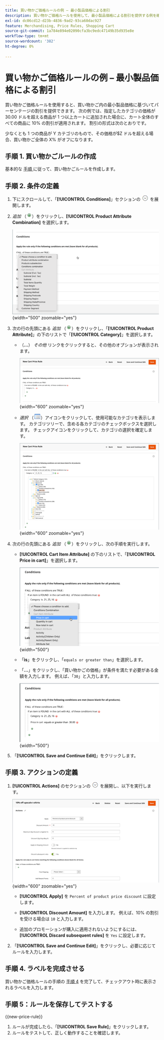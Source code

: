 ```yaml
---
title: 買い物かご価格ルールの例 – 最小製品価格による割引
description: 買い物かご価格ルールを使用して、最小製品価格による割引を提供する例を確認します。
exl-id: dc06cd12-d23b-4836-9ad2-93ca60dac927
feature: Merchandising, Price Rules, Shopping Cart
source-git-commit: 1a784e894e02090cfa3bc9edc47149b35d935e8e
workflow-type: tm+mt
source-wordcount: '382'
ht-degree: 0%

---
```


# 買い物かご価格ルールの例 – 最小製品価格による割引

買い物かご価格ルールを使用すると、買い物かご内の最小製品価格に基づいてパーセンテージの割引を提供できます。 次の例では、指定したカテゴリの価格が 30.00 ドルを超える商品が 1 つ以上カートに追加された場合に、カート全体のすべての商品に 10% の割引が適用されます。 割引の形式は次のとおりです。

少なくとも 1 つの商品が Y カテゴリのもので、その価格が$Z ドルを超える場合、買い物かご全体の X% がオフになります。

## 手順 1. 買い物かごルールの作成

基本的な [ 手順 ](price-rules-cart.md) に従って、買い物かごルールを作成します。

## 手順 2. 条件の定義

1. 下にスクロールして、「**[!UICONTROL Conditions]**」セクションの ![ 展開セレクター ](../assets/icon-display-expand.png) を展開します。

1. _追加_ （![ 追加アイコン ](../assets/icon-add-green-circle.png)）をクリックし、**[!UICONTROL Product Attribute Combination]** を選択します。

   ![ 買い物かご価格ルール条件 – 製品属性の組み合わせ ](./assets/condition1.png){width="500" zoomable="yes"}

1. 次の行の先頭にある _追加_ （![ 追加アイコン ](../assets/icon-add-green-circle.png)）をクリックし、「**[!UICONTROL Product Attribute]**」の下のリストで「**[!UICONTROL Category]**」を選択します。

   - （**...**） _その他_ リンクをクリックすると、その他のオプションが表示されます。

     ![ 買い物かご価格ルールの条件 – カテゴリオプション ](./assets/condition3.png){width="600" zoomable="yes"}

   - _選択_ （![ リストアイコン ](../assets/icon-list-chooser.png)）アイコンをクリックして、使用可能なカテゴリを表示します。 カテゴリツリーで、含める各カテゴリのチェックボックスを選択します。 チェックアイコンをクリックして、カテゴリの選択を確定します。

     ![ 買い物かご価格ルール条件 – カテゴリ ](./assets/condition4.png){width="600" zoomable="yes"}

1. 次の行の先頭にある _追加_ （![ 追加アイコン ](../assets/icon-add-green-circle.png)）をクリックし、次の手順を実行します。

   - **[!UICONTROL Cart Item Attribute]** の下のリストで、「**[!UICONTROL Price in cart]**」を選択します。

     ![ 買い物かご価格ルール条件 – 買い物かご品目属性 ](./assets/condition5.png){width="500"}

   - 「**is**」をクリックし、「`equals or greater than`」を選択します。

   - 「**...**」をクリックし、「買い物かごの価格」が条件を満たす必要がある金額を入力します。 例えば、「`30`」と入力します。

     ![ 買い物かご価格ルールの条件 – 買い物かごの価格 ](./assets/condition6.png){width="500"}

1. 「**[!UICONTROL Save and Continue Edit]**」をクリックします。

## 手順 3. アクションの定義

1. **[!UICONTROL Actions]** のセクションの ![ 展開セレクター ](../assets/icon-display-expand.png) を展開し、以下を実行します。

   ![ 買い物かご価格ルールアクション ](./assets/minimum-discount-actions.png){width="600" zoomable="yes"}

   - **[!UICONTROL Apply]** を `Percent of product price discount` に設定します。

   - **[!UICONTROL Discount Amount]** を入力します。 例えば、10% の割引を受ける場合は `10` と入力します。

   - 追加のプロモーションが購入に適用されないようにするには、**[!UICONTROL Discard subsequent rules]** を `Yes` に設定します。

1. 「**[!UICONTROL Save and Continue Edit]**」をクリックし、必要に応じてルールを入力します。

## 手順 4. ラベルを完成させる

買い物かご価格ルールの手順の [ 手順 4](price-rules-cart.md) を完了して、チェックアウト時に表示されるラベルを入力します。

## 手順 5：ルールを保存してテストする

{{new-price-rule}}

1. ルールが完成したら、「**[!UICONTROL Save Rule]**」をクリックします。
1. ルールをテストして、正しく動作することを確認します。

